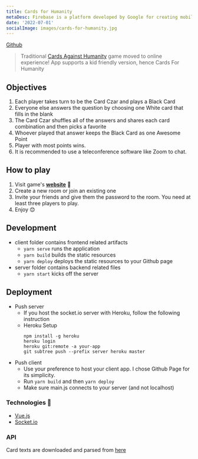 ```yaml
---
title: Cards for Humanity
metaDesc: Firebase is a platform developed by Google for creating mobile and web applications. It was originally an independent company founded in 2011. In 2014, Google acquired the platform and it is now their flagship offering for app development.
date: '2022-07-01'
socialImage: images/cards-for-humanity.jpg
---
```


[Github](https://github.com/etuong/cards-for-humanity)

> Traditional [Cards Against Humanity](https://en.wikipedia.org/wiki/Cards_Against_Humanity) game moved to online experience! App supports a kid friendly version, hence Cards For Humanity

## Objectives

1. Each player takes turn to be the Card Czar and plays a Black Card
1. Everyone else answers the question by choosing one White card that fills in the blank
1. The Card Czar shuffles all of the answers and shares each card combination and then picks a favorite
1. Whoever played that answer keeps the Black Card as one Awesome Point
1. Player with most points wins.
1. It is recommended to use a teleconference software like Zoom to chat.

## How to play

1. Visit game's **[website](https://etuong.github.io/cards-for-humanity/)** 🔗
2. Create a new room or join an existing one
3. Invite your friends and give them the password to the room. You need at least three players to play.
4. Enjoy 😊

## Development

- client folder contains frontend related artifacts
  - `yarn serve` runs the application
  - `yarn build` builds the static resources
  - `yarn deploy` deploys the static resources to your Github page
- server folder contains backend related files
  - `yarn start` kicks off the server

## Deployment

- Push server
  - If you host the socket.io server with Heroku, follow the following instruction
  - Heroku Setup
    ```
    npm install -g heroku
    heroku login
    heroku git:remote -a your-app
    git subtree push --prefix server heroku master
    ```
- Push client
  - Use your preference to host your client app. I chose Github Page for its simplicity.
  - Run `yarn build` and then `yarn deploy`
  - Make sure main.js connects to your server (and not localhost)

### Technologies 🔧

- [Vue.js](https://vuejs.org/)
- [Socket.io](https://socket.io/)

### API

Card texts are downloaded and parsed from [here](https://crhallberg.com/cah/)
